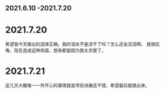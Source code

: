 ## 2021.6.10 -2021.7.20

# 2021.7.20
希望我今天做出的选择正确。我的泪水不是流干了吗？怎么还会流泪啊。
我很后悔，现在造成这种局面，想来都是因为我太贪婪了。
# 2021.7.21
这几天大概唯一一件开心的事情就是项目进展还不错，希望最后能搞出来。
